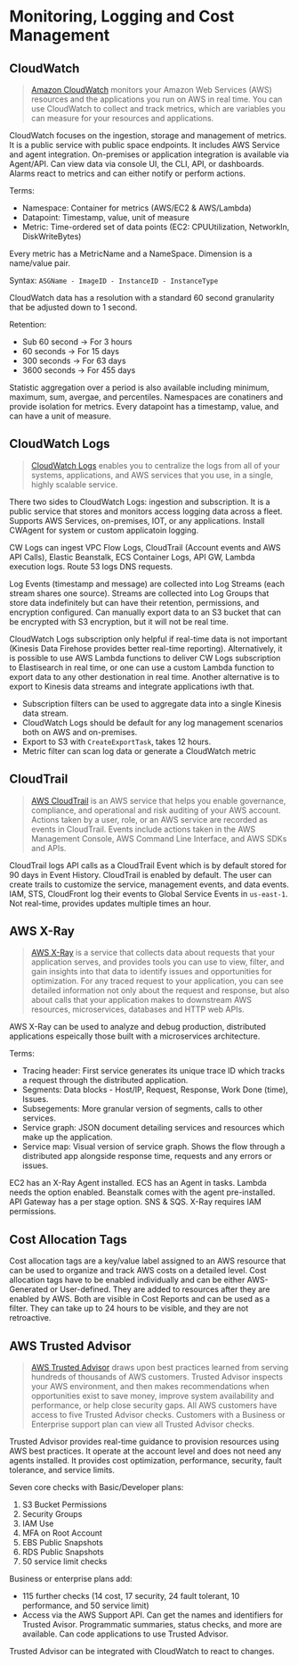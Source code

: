 # Monitoring, Logging and Cost Management

## CloudWatch

>[Amazon CloudWatch](https://docs.aws.amazon.com/AmazonCloudWatch/latest/monitoring/WhatIsCloudWatch.html) monitors your Amazon Web Services (AWS) resources and the applications you run on AWS in real time. You can use CloudWatch to collect and track metrics, which are variables you can measure for your resources and applications.

CloudWatch focuses on the ingestion, storage and management of metrics. It is a public service with public space endpoints. It includes AWS Service and agent integration. On-premises or application integration is available via Agent/API. Can view data via console UI, the CLI, API, or dashboards. Alarms react to metrics and can either notify or perform actions.

Terms:
* Namespace: Container for metrics (AWS/EC2 & AWS/Lambda)
* Datapoint: Timestamp, value, unit of measure
* Metric: Time-ordered set of data points (EC2: CPUUtilization, NetworkIn, DiskWriteBytes)

Every metric has a MetricName and a NameSpace. Dimension is a name/value pair.

Syntax: `ASGName - ImageID - InstanceID - InstanceType`

CloudWatch data has a resolution with a standard 60 second granularity that be adjusted down to 1 second.

Retention:
* Sub 60 second -> For 3 hours
* 60 seconds -> For 15 days
* 300 seconds -> For 63 days
* 3600 seconds -> For 455 days

Statistic aggregation over a period is also available including minimum, maximum, sum, avergae, and percentiles. Namespaces are conatiners and provide isolation for metrics. Every datapoint has a timestamp, value, and can have a unit of measure.

## CloudWatch Logs

>[CloudWatch Logs](https://docs.aws.amazon.com/AmazonCloudWatch/latest/logs/WhatIsCloudWatchLogs.html) enables you to centralize the logs from all of your systems, applications, and AWS services that you use, in a single, highly scalable service.

There two sides to CloudWatch Logs: ingestion and subscription. It is a public service that stores and monitors access logging data across a fleet. Supports AWS Services, on-premises, IOT, or any applications. Install CWAgent for system or custom applicatoin logging.

CW Logs can ingest VPC Flow Logs, CloudTrail (Account events and AWS API Calls), Elastic Beanstalk, ECS Container Logs, API GW, Lambda execution logs. Route 53 logs DNS requests.

Log Events (timestamp and message) are collected into Log Streams (each stream shares one source). Streams are collected into Log Groups that store data indefinitely but can have their retention, permissions, and encryption configured. Can manually export data to an S3 bucket that can be encrypted with S3 encryption, but it will not be real time.

CloudWatch Logs subscription only helpful if real-time data is not important (Kinesis Data Firehose provides better real-time reporting). Alternatively, it is possible to use AWS Lambda functions to deliver CW Logs subscription to Elastisearch in real time, or one can use a custom Lambda function to export data to any other destionation in real time. Another alternative is to export to Kinesis data streams and integrate applications iwth that.

* Subscription filters can be used to aggregate data into a single Kinesis data stream.
* CloudWatch Logs should be default for any log management scenarios both on AWS and on-premises.
* Export to S3 with `CreateExportTask`, takes 12 hours.
* Metric filter can scan log data or generate a CloudWatch metric


## CloudTrail

> [AWS CloudTrail](https://docs.aws.amazon.com/awscloudtrail/latest/userguide/cloudtrail-user-guide.html) is an AWS service that helps you enable governance, compliance, and operational and risk auditing of your AWS account. Actions taken by a user, role, or an AWS service are recorded as events in CloudTrail. Events include actions taken in the AWS Management Console, AWS Command Line Interface, and AWS SDKs and APIs.

CloudTrail logs API calls as a CloudTrail Event which is by default stored for 90 days in Event History. CloudTrail is enabled by default. The user can create trails to customize the service, management events, and data events. IAM, STS, CloudFront log their events to Global Service Events in `us-east-1`. Not real-time, provides updates multiple times an hour.


## AWS X-Ray

> [AWS X-Ray](https://docs.aws.amazon.com/xray/latest/devguide/aws-xray.html) is a service that collects data about requests that your application serves, and provides tools you can use to view, filter, and gain insights into that data to identify issues and opportunities for optimization. For any traced request to your application, you can see detailed information not only about the request and response, but also about calls that your application makes to downstream AWS resources, microservices, databases and HTTP web APIs.

AWS X-Ray can be used to analyze and debug production, distributed applications espeically those built with a microservices architecture.

Terms:
* Tracing header: First service generates its unique trace ID which tracks a request through the distributed application.
* Segments: Data blocks - Host/IP, Request, Response, Work Done (time), Issues.
* Subsegements: More granular version of segments, calls to other services.
* Service graph: JSON document detailing services and resources which make up the application.
* Service map: Visual version of service graph. Shows the flow through a distributed app alongside response time, requests and any errors or issues.

EC2 has an X-Ray Agent installed. ECS has an Agent in tasks. Lambda needs the option enabled. Beanstalk comes with the agent pre-installed. API Gateway has a per stage option. SNS & SQS. X-Ray requires IAM permissions.


## Cost Allocation Tags

Cost allocation tags are a key/value label assigned to an AWS resource that can be used to organize and track AWS costs on a detailed level. Cost allocation tags have to be enabled individually and can be either AWS-Generated or User-defined. They are added to resources after they are enabled by AWS. Both are visible in Cost Reports and can be used as a filter. They can take up to 24 hours to be visible, and they are not retroactive.

## AWS Trusted Advisor

> [AWS Trusted Advisor](https://docs.aws.amazon.com/awssupport/latest/user/trusted-advisor.html) draws upon best practices learned from serving hundreds of thousands of AWS customers. Trusted Advisor inspects your AWS environment, and then makes recommendations when opportunities exist to save money, improve system availability and performance, or help close security gaps. All AWS customers have access to five Trusted Advisor checks. Customers with a Business or Enterprise support plan can view all Trusted Advisor checks.

Trusted Advisor provides real-time guidance to provision resources using AWS best practices. It operate at the account level and does not need any agents installed. It provides cost optimization, performance, security, fault tolerance, and service limits.

Seven core checks with Basic/Developer plans:
1. S3 Bucket Permissions
2. Security Groups
3. IAM Use
4. MFA on Root Account
5. EBS Public Snapshots
6. RDS Public Snapshots
7. 50 service limit checks

Business or enterprise plans add:
* 115 further checks (14 cost, 17 security, 24 fault tolerant, 10 performance, and 50 service limit)
* Access via the AWS Support API. Can get the names and identifiers for Trusted Avisor. Programmatic summaries, status checks, and more are available. Can code applications to use Trusted Advisor.

Trusted Advisor can be integrated with CloudWatch to react to changes.
